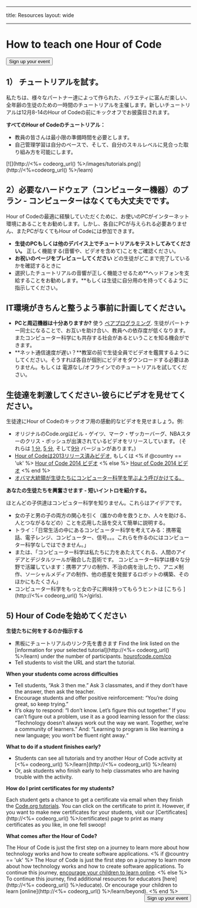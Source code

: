 * * *

title: Resources layout: wide

* * *

<div class="row">
  <h1 class="col-sm-6">
    How to teach one Hour of Code
  </h1>
  
  <div class="col-sm-6 button-container centered">
    <a href="/#join"><button class="signup-button">Sign up your event</button></a>
  </div>
</div>

## 1） チュートリアルを試す。

私たちは、様々なパートナー達によって作られた、バラエティに富んだ楽しい、全年齢の生徒のための一時間のチュートリアルを主催します。新しいチュートリアルは12月8-14のHour of Codeの前にキックオフでお披露目されます。

**すべてのHour of Codeのチュートリアル：**

  * 教員の皆さんは最小限の準備時間を必要とします。
  * 自己管理学習は自分のペースで、そして、自分のスキルレベルに見合った取り組み方を可能にします。

[![](http://<%= codeorg_url() %>/images/tutorials.png)](http://<%=codeorg_url() %>/learn)

## 2）必要なハードウェア（コンピューター機器）のプラン - コンピューターはなくても大丈夫でです。

Hour of Codeの最適に経験していただくために、お使いのPCがインターネット環境にあることをお勧めします。しかし、各自にPCが与えられる必要ありません、またPCがなくてもHour of Codeには参加できます。

  * **生徒のPCもしくは他のデバイス上でチュートリアルをテストしてみてください。** 正しく機能する(音響や、ビデオを含めて)ことをご確認ください。
  * **お祝いのページをプレビューしてください** どの生徒がどこまで完了しているかを確認するときに 
  * 選択したチュートリアルの音響が正しく機能させるため**ヘッドフォンを支給することをお勧めします。**もしくは生徒に自分用のを持ってくるように指示してください。 

## IT環境がきちんと整うよう事前に計画してください。

  * **PCと周辺機器は十分ありますか?** 使う [ペアプログラミング](http://www.ncwit.org/resources/pair-programming-box-power-collaborative-learning). 生徒がパートナー同士になることで、お互いを助け合い、教員への依存度が低くなります。 またコンピューター科学にも共存する社会があるということを知る機会ができます。
  * **ネット通信速度が遅い？**教室の前で生徒全員でビデオを鑑賞するようにしてください。そうすれば各自が個別にビデオをダウンロードする必要はありません。もしくは 電源なし/オフラインでのチュートリアルを試してください。

## 生徒達を刺激してください-彼らにビデオを見せてください。

生徒達にHour of Codeのキックオフ用の感動的なビデオを見せましょう。例:

  * オリジナルのCode.orgはビル・ゲイツ、マーク・ザッカーバーグ、NBAスターのクリス・ボッシュが出演されているビデオをリリースしています。 (それらは [1 分](https://www.youtube.com/watch?v=qYZF6oIZtfc), [5 分](https://www.youtube.com/watch?v=nKIu9yen5nc), そして[9分](https://www.youtube.com/watch?v=dU1xS07N-FA) バージョンがあります。)
  * [Hour of Codeは2013リリース済みビデオ](https://www.youtube.com/watch?v=FC5FbmsH4fw), もしくは <% if @country == 'uk' %> [Hour of Code 2014 ビデオ](https://www.youtube.com/watch?v=96B5-JGA9EQ) <% else %> [Hour of Code 2014 ビデオ](https://www.youtube.com/watch?v=rH7AjDMz_dc&index=2&list=PLzdnOPI1iJNe1WmdkMG-Ca8cLQpdEAL7Q) <% end %>
  * [オバマ大統領が生徒たちにコンピューター科学を学ぶよう呼びかけてる。](https://www.youtube.com/watch?v=6XvmhE1J9PY)

**あなたの生徒たちを興奮させます - 短いイントロを紹介する。**

ほとんどの子供達はコンピュター科学を知りません。これらはアイデアです。

  * 女の子と男の子の両方の関心を引く（誰かの命を救うとか、人々を助ける、人とつながるなどの）ことを応用した話を交えて簡単に説明する。
  * トライ：「日常生活の中にあるコンピューター科学を考えてみる：携帯電話、電子レンジ、コンピューター、信号。。。これらを作るのにはコンピューター科学なしではできません。」
  * または、「コンピューター科学は私たちに力をあたえてくれる、人間のアイデアとデジタルツールが融合した芸術です。 コンピューター科学は様々な分野で活躍しています：携帯アプリの制作、不治の病を治したり、アニメ制作、ソーシャルメディアの制作、他の惑星を発掘するロボットの構築、そのほかにもたくさん」
  * コンピューター科学をもっと女の子に興味持ってもらうヒントは [こちら ](http://<%= codeorg_url() %>/girls). 

## 5) Hour of Codeを始めてください

**生徒たちに何をするのか指示する**

  * 黒板にチュートリアルのリンク先を書きます Find the link listed on the [information for your selected tutorial](http://<%= codeorg_url() %>/learn) under the number of participants. [hourofcode.com/co](http://hourofcode.com/co)
  * Tell students to visit the URL and start the tutorial.

**When your students come across difficulties**

  * Tell students, “Ask 3 then me.” Ask 3 classmates, and if they don’t have the answer, then ask the teacher.
  * Encourage students and offer positive reinforcement: “You’re doing great, so keep trying.”
  * It’s okay to respond: “I don’t know. Let’s figure this out together.” If you can’t figure out a problem, use it as a good learning lesson for the class: “Technology doesn’t always work out the way we want. Together, we’re a community of learners.” And: “Learning to program is like learning a new language; you won’t be fluent right away.“

**What to do if a student finishes early?**

  * Students can see all tutorials and try another Hour of Code activity at [<%= codeorg_url() %>/learn](http://<%= codeorg_url() %>/learn)
  * Or, ask students who finish early to help classmates who are having trouble with the activity.

**How do I print certificates for my students?**

Each student gets a chance to get a certificate via email when they finish the [Code.org tutorials](http://studio.code.org). You can click on the certificate to print it. However, if you want to make new certificates for your students, visit our [Certificates](http://<%= codeorg_url() %>/certificates) page to print as many certificates as you like, in one fell swoop!

**What comes after the Hour of Code?**

The Hour of Code is just the first step on a journey to learn more about how technology works and how to create software applications. <% if @country == 'uk' %> The Hour of Code is just the first step on a journey to learn more about how technology works and how to create software applications. To continue this journey, [encourage your children to learn online](http://uk.code.org/learn/beyond). <% else %> To continue this journey, find additional resources for educators [here](http://<%= codeorg_url() %>/educate). Or encourage your children to learn [online](http://<%= codeorg_url() %>/learn/beyond). <% end %> <a style="display: block" href="/#join"><button style="float: right;">Sign up your event</button></a>